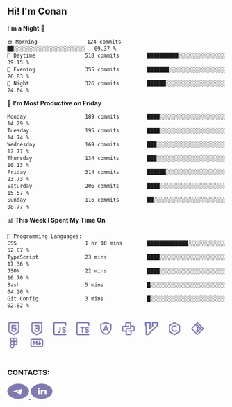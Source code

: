 ## Hi! I'm Conan

<!--START_SECTION:waka-->
**I'm a Night 🦉** 

```text
🌞 Morning                124 commits         ██░░░░░░░░░░░░░░░░░░░░░░░   09.37 % 
🌆 Daytime                518 commits         ██████████░░░░░░░░░░░░░░░   39.15 % 
🌃 Evening                355 commits         ███████░░░░░░░░░░░░░░░░░░   26.83 % 
🌙 Night                  326 commits         ██████░░░░░░░░░░░░░░░░░░░   24.64 % 
```
📅 **I'm Most Productive on Friday** 

```text
Monday                   189 commits         ████░░░░░░░░░░░░░░░░░░░░░   14.29 % 
Tuesday                  195 commits         ████░░░░░░░░░░░░░░░░░░░░░   14.74 % 
Wednesday                169 commits         ███░░░░░░░░░░░░░░░░░░░░░░   12.77 % 
Thursday                 134 commits         ███░░░░░░░░░░░░░░░░░░░░░░   10.13 % 
Friday                   314 commits         ██████░░░░░░░░░░░░░░░░░░░   23.73 % 
Saturday                 206 commits         ████░░░░░░░░░░░░░░░░░░░░░   15.57 % 
Sunday                   116 commits         ██░░░░░░░░░░░░░░░░░░░░░░░   08.77 % 
```


📊 **This Week I Spent My Time On** 

```text
💬 Programming Languages: 
CSS                      1 hr 10 mins        █████████████░░░░░░░░░░░░   52.87 % 
TypeScript               23 mins             ████░░░░░░░░░░░░░░░░░░░░░   17.36 % 
JSON                     22 mins             ████░░░░░░░░░░░░░░░░░░░░░   16.70 % 
Bash                     5 mins              █░░░░░░░░░░░░░░░░░░░░░░░░   04.20 % 
Git Config               3 mins              █░░░░░░░░░░░░░░░░░░░░░░░░   02.82 % 
```


<!--END_SECTION:waka-->

<br>

<div align="left">
  <img src="icons/skills/html.svg" width="30" alt="html5"/>
  <img width="15"/>
  <img src="icons/skills/css.svg" width="30" alt="css"/>
  <img width="15"/>
  <img src="icons/skills/javascript.svg" width="30" alt="javascript"/>
  <img width="15"/>
  <img src="icons/skills/typescript.svg" width="30" alt="typescript"/>
  <img width="15"/>
  <img src="icons/skills/angular.svg" width="30" alt="angular"/>
  <img width="15"/>
  <img src="icons/skills/python.svg" width="30" alt="python"/>
  <img width="15"/>
  <img src="icons/skills/vim.svg" width="30" alt="vim"/>
  <img width="15"/>
  <img src="icons/skills/c.svg" width="30" alt="c"/>
  <img width="15"/>
  <img src="icons/skills/git.svg" width="30" alt="git"/>
  <img width="15"/>
  <img src="icons/skills/figma.svg" width="30" alt="figma"/>
  <img width="15"/>
  <img src="icons/skills/markdown.svg" width="30" alt="markdown"/>
</div>

<br>

### CONTACTS:

<div align="left">
  <a href="https://t.me/gkkconan">
    <img src="icons/contacts/telegram.svg" width="50" height="35" alt="telegram"/>
  </a>
  <a href="https://www.linkedin.com/in/gkkconan">
    <img src="icons/contacts/linkedin.svg" width="50" height="35" alt="linkedin"/>
  </a>
</div>
